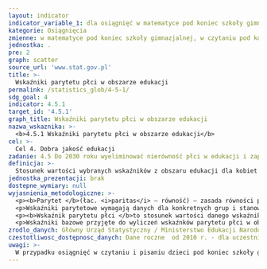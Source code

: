 ```yaml
---
layout: indicator
indicator_variable_1: dla osiągnięć w matematyce pod koniec szkoły gimnazjalnej,dla osiągnięć w czytaniu pod koniec szkoły gimnazjalnej,dla uczestnictwa w wychowaniu przedszkolnym dzieci w wieku 6 lat
kategorie: Osiągnięcia
zmienne: w matematyce pod koniec szkoły gimnazjalnej, w czytaniu pod koniec szkoły gimnazjalnej, w wychowaniu przedszkolnym dzieci w wieku 6 lat
jednostka: .
pre: 2
graph: scatter
source_url: 'www.stat.gov.pl'
title: >-
  Wskaźniki parytetu płci w obszarze edukacji
permalink: /statistics_glob/4-5-1/
sdg_goal: 4
indicator: 4.5.1
target_id: '4.5.1'
graph_title: Wskaźniki parytetu płci w obszarze edukacji
nazwa_wskaznika: >-
  <b>4.5.1 Wskaźniki parytetu płci w obszarze edukacji</b>
cel: >-
  Cel 4. Dobra jakość edukacji
zadanie: 4.5 Do 2030 roku wyeliminować nierówność płci w edukacji i zapewnić równy dostęp do edukacji na wszystkich poziomach oraz do szkoleń zawodowych dla najsłabszych grup, w tym dla osób niepełnosprawnych, ludności rdzennej oraz dla dzieci w trudnej sytuacji
definicja: >-
  Stosunek wartości wybranych wskaźników z obszaru edukacji dla kobiet do wartości tych wskaźników dla męźczyzn.
jednostka_prezentacji: brak
dostepne_wymiary: null
wyjasnienia_metodologiczne: >-
  <p><b>Parytet </b>(łac. <i>paritas</i> – równość) – zasada równości proporcji dwóch lub więcej wielkości.</p>
  <p>Wskaźniki parytetowe wymagają danych dla konkretnych grup i stanowią stosunek wartości danego wskaźnika dla jednej z nich do wartości dla drugiej. Przeważnie grupa znajdująca się w bardziej niekorzystnej sytuacji umieszczona jest w liczniku ułamka. Gdy wskaźnik przyjmuje wartość 1 oznacza to, że zachodzi równość pomiędzy grupami. Im wartość indeksu bardziej odbiega od 1, tym większa jest dysproporcja pomiędzy nimi.</p>
  <p><b>Wskaźnik parytetu płci </b>to stosunek wartości danego wskaźnika dla kobiet i dla męźczyzn.</p>
  <p>Wskaźniki bazowe przyjęte do wyliczeń wskaźnków parytetu płci w obszarze edukacji (wraz z wyjaśnieniami metodologicznymi) dostępne są w Aplikacji Wskaźniki Zrównoważonego Rozwoju (wskaźnik 4.2.2 oraz 4.4.1).</p>
zrodlo_danych: Główny Urząd Statystyczny / Ministerstwo Edukacji Narodowej
czestotliwosc_dostępnosc_danych: Dane roczne  od 2010 r. - dla uczestnictwa dzieci w wychowaniu przedszkolnymDane co kilka lat  od 2009 r. - dla osiągnięć w czytaniu i pisaniu dzieci pod koniec szkoły gimnazjalnej
uwagi: >-
  W przypadku osiągnięć w czytaniu i pisaniu dzieci pod koniec szkoły gimnazjalnej, wartość wskaźnika w 2010 r. dotyczy roku 2009.
---
```

